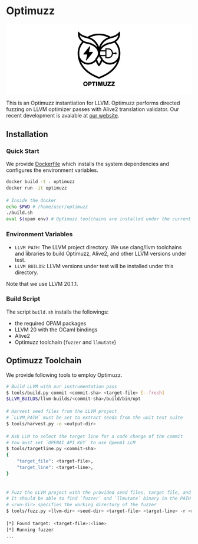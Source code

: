 # Optimuzz

<div style="text-align: center; padding: 20px; background-color: white">
    <img src="optimuzz-white-bg.png" alt="Optimuzz" width="25%">
</div>

This is an Optimuzz instantiation for LLVM.
Optimuzz performs directed fuzzing on LLVM optimizer passes with Alive2 translation validator.
Our recent development is avaiable at [our website](https://prosys.kaist.ac.kr/optimuzz/).

## Installation

### Quick Start

We provide [Dockerfile](Dockerfile) which installs the system dependencies and configures the environment variables.

```bash
docker build -t . optimuzz
docker run -it optimuzz

# Inside the docker
echo $PWD # /home/user/optimuzz
./build.sh
eval $(opam env) # Optimuzz toolchains are installed under the current opam switch
```

### Environment Variables

- `LLVM_PATH`: The LLVM project directory. We use clang/llvm toolchains and libraries to build Optimuzz, Alive2, and other LLVM versions under test.
- `LLVM_BUILDS`: LLVM versions under test will be installed under this directory.

Note that we use LLVM 20.1.1.

### Build Script

The script `build.sh` installs the followings:

- the required OPAM packages
- LLVM 20 with the OCaml bindings
- Alive2
- Optimuzz toolchain (`fuzzer` and `llmutate`)

## Optimuzz Toolchain

We provide following tools to employ Optimuzz.

```sh
# Build LLVM with our instrumentation pass
$ tools/build.py commit <commit-sha> <target-file> [--fresh]
$LLVM_BUILDS/llvm-builds/<commit-sha>/build/bin/opt

# Harvest seed files from the LLVM project
# `LLVM_PATH` must be set to extract seeds from the unit test suite
$ tools/harvest.py -o <output-dir>

# Ask LLM to select the target line for a code change of the commit
# You must set `OPENAI_API_KEY` to use OpenAI LLM
$ tools/targetline.py <commit-sha>
{
    "target_file": <target-file>,
    "target_line": <target-line>,
}


# Fuzz the LLVM project with the provided seed files, target file, and target line
# It should be able to find `fuzzer` and `llmutate` binary in the PATH
# <run-dir> specifies the working directory of the fuzzer
$ tools/fuzz.py <llvm-dir> <seed-dir> <target-file> <target-line> -r <run-dir>

[*] Found target: <target-file>:<line>
[*] Running fuzzer
...
```
